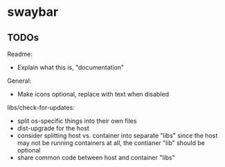 # swaybar

## TODOs

Readme:

* Explain what this is, "documentation"

General:

* Make icons optional, replace with text when disabled

libs/check-for-updates:

* split os-specific things into their own files
* dist-upgrade for the host
* consider splitting host vs. container into separate "libs" since the host
  may not be running containers at all, the contianer "lib" should be optional
* share common code between host and container "libs"


